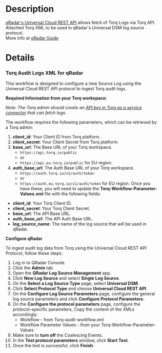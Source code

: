 # **Description**

[qRadar's Universal Cloud REST API](https://github.com/IBM/IBM-QRadar-Universal-Cloud-REST-API/tree/master) allows fetch of Torq Logs via Torq API.  
Attached Torq XML to be used in qRadar's Universal DSM log source protocol.  
More info at [qRadar Guide](https://www.ibm.com/docs/en/dsm?topic=configuration-universal-cloud-rest-api-protocol)

# **Details**

### Torq Audit Logs XML for qRadar

This workflow is designed to configure a new Source Log using the Universal Cloud REST API protocol to ingest Torq audit logs.

**Required Information from your Torq workspace:**

*Note: The Torq admin should create an [API key in Torq as a service connector](https://kb.torq.io/en/articles/9145827-create-a-torq-api-key-enable-programmatic-access#h_1b6c02c262) that can fetch logs.*

The workflow requires the following parameters, which can be retrieved by a Torq admin:

1. **client_id**: Your Client ID from Torq platform.
2. **client_secret**: Your Client Secret from Torq platform.
3. **base_url**: The Base URL of your Torq workspace.  
   * `https://api.torq.io/public`  
   * or  
   * `https://api.eu.torq.io/public` for EU region.
4. **auth_base_url**: The Auth Base URL of your Torq workspace.
   * `https://auth.torq.io/v1/auth/token`
   * or
   * `https://auth.eu.torq.io/v1/auth/token` for EU region.
Once you have these, you will need to update the **Torq-Workflow-Parameter-Values.xml** file with the following fields:

- **client_id**: Your Torq Client ID.
- **client_secret**: Your Torq Client Secret.
- **base_url**: The API Base URL.
- **auth_base_url**: The API Auth Base URL.
- **log_source_name**: The name of the log source that will be used in qRadar.

**Configure qRadar**

To ingest audit log data from Torq using the Universal Cloud REST API Protocol, follow these steps:

1. Log in to QRadar Console.
2. Click the **Admin** tab.
3. Open the **QRadar Log Source Management** app.
4. Click **New Log Source** and select **Single Log Source**.
5. On the **Select a Log Source Type** page, select **Universal DSM**.
6. Click **Select Protocol Type** and choose **Universal Cloud REST API**.
7. On the **Configure Log Source Parameters** page, configure the general log source parameters and click **Configure Protocol Parameters**.
8. On the **Configure the protocol parameters** page, configure the protocol-specific parameters, Copy the content of the XMLs accordingly:
   - Workflow - from Torq-audit-workflow.xml
   - Workflow Parameter Values - from your Torq-Workflow-Parameter-Values
9. Make sure to **turn off** the Coalescing Events.
10. In the **Test protocol parameters** window, click **Start Test**.
11. Once the test is successful, click **Finish**.